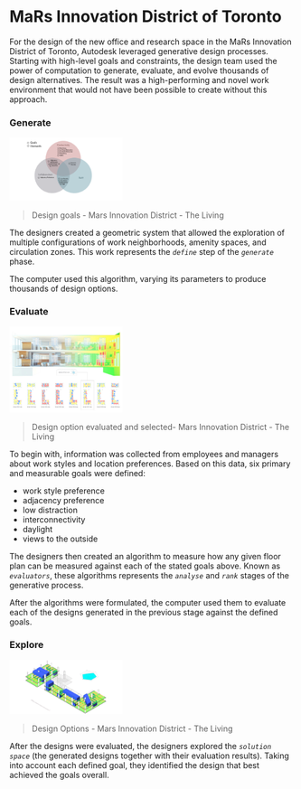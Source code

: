 # MaRs Innovation District of Toronto

For the design of the new office and research space in the MaRs Innovation District of Toronto, Autodesk leveraged generative design processes. Starting with high-level goals and constraints, the design team used the power of computation to generate, evaluate, and evolve thousands of design alternatives. The result was a high-performing and novel work environment that would not have been possible to create without this approach.

### Generate

<img src="../../../assets/intro/mars1.png" style="width:200px;"/>

>Design goals - Mars Innovation District - The Living

The designers created a geometric system that allowed the exploration of multiple configurations of work neighborhoods, amenity spaces, and circulation zones. This work represents the _`define`_ step of the _`generate`_ phase.

The computer used this algorithm, varying its parameters to produce thousands of design options.

### Evaluate

<img src="../../../assets/intro/mars2.jpg" style="width:200px;"/>

> Design option evaluated and selected- Mars Innovation District - The Living

To begin with, information was collected from employees and managers about work styles and location preferences. Based on this data, six primary and measurable goals were defined:

* work style preference
* adjacency preference
* low distraction
* interconnectivity
* daylight
* views to the outside

The designers then created an algorithm to measure how any given floor plan can be measured against each of the stated goals above. Known as _`evaluators`_, these algorithms represents the _`analyse`_ and _`rank`_ stages of the generative process.

After the algorithms were formulated, the computer used them to evaluate each of the designs generated in the previous stage against the defined goals.

### Explore

<img src="../../../assets/intro/mars3.gif" style="width:200px;"/>

> Design Options - Mars Innovation District - The Living

After the designs were evaluated, the designers explored the _`solution space`_ (the generated designs together with their evaluation results). Taking into account each defined goal, they identified the design that best achieved the goals overall.
